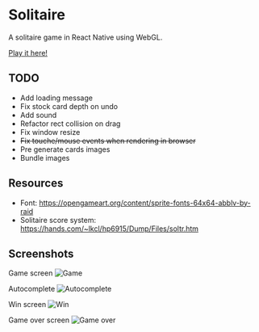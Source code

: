 # Solitaire

A solitaire game in React Native using WebGL.

[Play it here!](http://games.delarco.com.br/solitaire)


## TODO

* Add loading message
* Fix stock card depth on undo
* Add sound
* Refactor rect collision on drag
* Fix window resize
* ~~Fix touche/mouse events when rendering in browser~~
* Pre generate cards images
* Bundle images


## Resources

* Font: https://opengameart.org/content/sprite-fonts-64x64-abblv-by-raid
* Solitaire score system: https://hands.com/~lkcl/hp6915/Dump/Files/soltr.htm


## Screenshots

Game screen
![Game](assets/screenshots/game.png)

Autocomplete
![Autocomplete](assets/screenshots/autocomplete.png)

Win screen
![Win](assets/screenshots/win.png)

Game over screen
![Game over](assets/screenshots/gameover.png)

